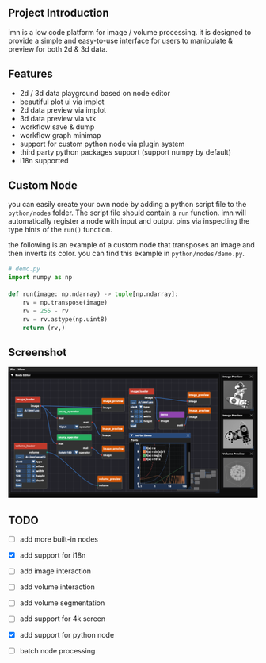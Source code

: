 
## Project Introduction

imn is a low code platform for image / volume processing. it is designed to provide a simple and easy-to-use interface for users to manipulate & preview for both 2d & 3d data.

## Features

- 2d / 3d data playground based on node editor
- beautiful plot ui via implot
- 2d data preview via implot
- 3d data preview via vtk
- workflow save & dump
- workflow graph minimap
- support for custom python node via plugin system
- third party python packages support (support numpy by default)
- i18n supported

## Custom Node

you can easily create your own node by adding a python script file to the `python/nodes` folder. The script file should contain a `run` function. imn will automatically register a node with input and output pins via inspecting the type hints of the `run()` function.

the following is an example of a custom node that transposes an image and then inverts its color. you can find this example in `python/nodes/demo.py`.

```python
# demo.py
import numpy as np

def run(image: np.ndarray) -> tuple[np.ndarray]:
    rv = np.transpose(image)
    rv = 255 - rv
    rv = rv.astype(np.uint8)
    return (rv,)
```

## Screenshot

![screenshot](asset/image/screenshot.png)

## TODO

- [ ] add more built-in nodes
- [x] add support for i18n
- [ ] add image interaction
- [ ] add volume interaction
- [ ] add volume segmentation
- [ ] add support for 4k screen
- [x] add support for python node
- [ ] batch node processing

